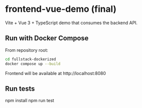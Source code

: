 # frontend-vue-demo (final)
Vite + Vue 3 + TypeScript demo that consumes the backend API.

## Run with Docker Compose
From repository root:
```bash
cd fullstack-dockerized
docker compose up --build
```
Frontend will be available at http://localhost:8080

## Run tests
npm install
npm run test
